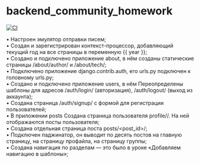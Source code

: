 # backend_community_homework

[![CI](https://github.com/yandex-praktikum/hw03_forms/actions/workflows/python-app.yml/badge.svg?branch=master)](https://github.com/yandex-praktikum/hw03_forms/actions/workflows/python-app.yml)

• Настроен эмулятор отправки писем;  
• Cоздан и зарегистрирован контекст-процессор, добавляющий текущий год на все страницы в переменную {{ year }};  
• Создано и подключено приложение about, в нём созданы статические страницы /about/author/ и /about/tech/;  
• Подключено приложение django.contrib.auth, его urls.py подключен к головному urls.py;  
• Создано и подключено приложение users, в нём Переопределены шаблоны для адресов /auth/login/ (авторизация), /auth/logout/ (выход из аккаунта);  
• Создана страница /auth/signup/ с формой для регистрации пользователей;  
• В приложении posts Создана страница пользователя profile//. На ней отображаются посты пользователя;  
• Создана отдельная страница поста posts/<post_id>/;  
• Подключен паджинатор, он выводит по десять постов на главную страницу, на страницу профайла, на страницу группы;  
• Создана навигация по разделам — это было в уроке «Добавляем навигацию в шаблоны»;  
